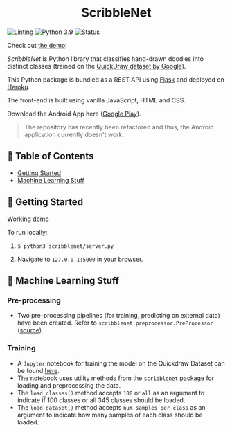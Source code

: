 <h1 align="center">ScribbleNet</h1>


[![Linting](https://github.com/hasnainroopawalla/ScribbleNet/actions/workflows/linting.yml/badge.svg)](https://github.com/hasnainroopawalla/ScribbleNet/actions/workflows/linting.yml)
[![Python 3.9](https://img.shields.io/badge/python-3.9-blue.svg)](https://www.python.org/downloads/release/python-390/)
![Status](https://img.shields.io/badge/status-stable-green.svg)


Check out [the demo](https://www.hasnainr.com/projects/scribblenet.html#demonstration)!

<i>ScribbleNet</i> is Python library that classifies hand-drawn doodles into distinct classes (trained on the [QuickDraw dataset by Google](https://github.com/googlecreativelab/quickdraw-dataset)).

This Python package is bundled as a REST API using [Flask](https://flask.palletsprojects.com/en/2.0.x/) and deployed on [Heroku](https://www.heroku.com/).

The front-end is built using vanilla JavaScript, HTML and CSS.

Download the Android App here ([Google Play](https://play.google.com/store/apps/details?id=doodle.classifier)).
>  The repository has recently been refactored and thus, the Android application currently doesn't work.

## 📝 Table of Contents
- [Getting Started](#gettingstarted)
- [Machine Learning Stuff](#ml)


## 🏁 Getting Started <a name = "gettingstarted"></a>
[Working demo](https://www.hasnainr.com/projects/scribblenet.html#demonstration)


To run locally:
1.  ```
    $ python3 scribblenet/server.py
    ```
2. Navigate to `127.0.0.1:5000` in your browser.


## 🧮 Machine Learning Stuff <a name = "ml"></a>

### Pre-processing
- Two pre-processing pipelines (for training, predicting on external data) have been created. Refer to `scribblenet.preprocessor.PreProcessor` ([source](https://github.com/hasnainroopawalla/ScribbleNet/blob/2e81465971e7a387ce9bbf725bf6fea239fddd75/scribblenet/preprocessing/preprocessor.py#L19)).

### Training
- A `Jupyter` notebook for training the model on the Quickdraw Dataset can be found [here](https://github.com/hasnainroopawalla/ScribbleNet/blob/master/scribblenet/ml/training.ipynb).
- The notebook uses utility methods from the `scribblenet` package for loading and preprocessing the data.
- The `load_classes()` method accepts `100` or `all` as an argument to indicate if 100 classes or all 345 classes should be loaded.
- The `load_dataset()` method accepts `num_samples_per_class` as an argument to indicate how many samples of each class should be loaded.
